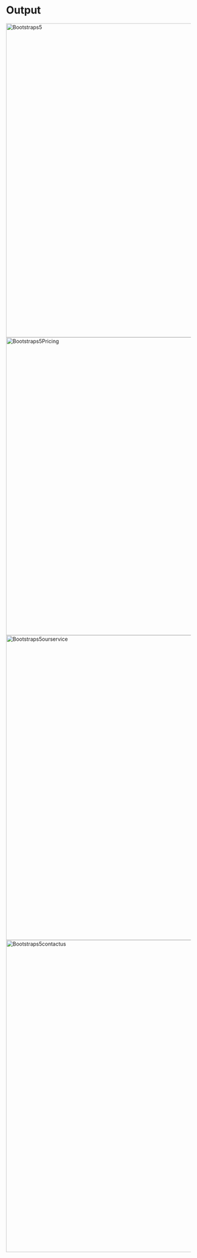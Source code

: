 # Output

<img width="1882" height="857" alt="Bootstraps5" src="https://github.com/user-attachments/assets/f428a68e-d30c-4876-9b21-7664ce048368" />
<img width="1867" height="813" alt="Bootstraps5Pricing" src="https://github.com/user-attachments/assets/dce6bad3-48ff-4855-820f-98234bf9bd77" />
<img width="1861" height="832" alt="Bootstraps5ourservice" src="https://github.com/user-attachments/assets/1cfb42ae-04bd-4a74-92ae-d77c4991911d" />
<img width="1857" height="852" alt="Bootstraps5contactus" src="https://github.com/user-attachments/assets/36e7ca2a-df8f-4f60-befd-c01d63a16ea5" />

